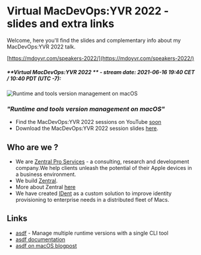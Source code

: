 # Virtual MacDevOps:YVR 2022 - slides and extra links

Welcome, here you'll find the slides and complementary info about my MacDevOps:YVR 2022 talk.

[https://mdoyvr.com/speakers-2022/](https://mdoyvr.com/speakers-2022/)

##### **Virtual MacDevOps:YVR 2022 ** - stream date: 2021-06-16 19:40 CET / 10:40 PDT (UTC -7):

![Runtime and tools version management on macOS](img/session_intro.png)


### _"Runtime and tools version management on macOS"_

- Find the MacDevOps:YVR 2022 sessions on YouTube [soon](https://www.youtube.com/channel/UCIZgKKNrG-ty72Bez8b2qHg)
- Download the MacDevOps:YVR 2022 session slides [here](./pdf/MDOYVR22_runtimetools_asdf-on-macos.pdf).

## Who are we ?

- We are [Zentral Pro Services](https://www.zentral.pro/) - a consulting, research and development company.We help clients unleash the potential of their Apple devices in a business environment.
- We build [Zentral](https://github.com/zentralopensource/zentral/zentral).
- More about Zentral [here](https://zentral.io)
- We have created [IDent](https://www.ident.help) as a custom solution to improve identity provisioning to enterprise needs in a distributed fleet of Macs.

## Links

- [asdf](https://asdf-vm.com) - Manage multiple runtime versions with a single CLI tool
- [asdf documentation](https://asdf-vm.com/manage/core.html)
- [asdf on macOS blogpost](https://blog.macadmin.me/posts/asdf-on-macos/)
